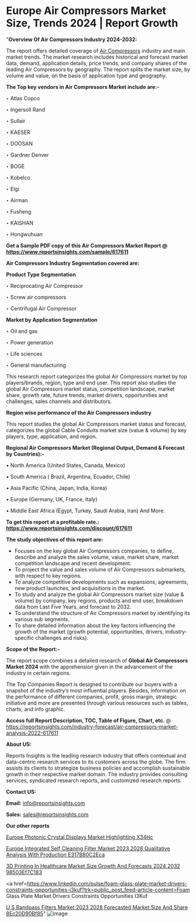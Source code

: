 # Europe Air Compressors Market Size, Trends 2024 | Report Growth

"<strong>Overview Of Air Compressors Industry 2024-2032:</strong>

The report offers detailed coverage of <a href=https://www.reportsinsights.com/sample/617611>Air Compressors</a> industry and main market trends. The market research includes historical and forecast market data, demand, application details, price trends, and company shares of the leading Air Compressors by geography. The report splits the market size, by volume and value, on the basis of application type and geography.

<strong>The Top key vendors in Air Compressors Market include are:- </strong>

‣ Atlas Copco

‣ Ingersoll Rand

‣ Sullair

‣ KAESER

‣ DOOSAN

‣ Gardner Denver

‣ BOGE

‣ Kobelco

‣ Elgi

‣ Airman

‣ Fusheng

‣ KAISHAN

‣ Hongwuhuan

<strong>Get a Sample PDF copy of this Air Compressors Market Report </strong><strong>@ <a href=https://www.reportsinsights.com/sample/617611 style=color:#0000ff;>https://www.reportsinsights.com/sample/617611</a> </strong>

<strong>Air Compressors Industry Segmentation covered are:</strong>

<strong>Product Type Segmentation</strong>

‣ Reciprocating Air Compressor

‣ Screw air compressors

‣ Centrifugal Air Compressor

<strong>Market by Application Segmentation</strong>

‣ Oil and gas

‣ Power generation

‣ Life sciences

‣ General manufacturing

This research report categorizes the global Air Compressors market by top players/brands, region, type and end user. This report also studies the global Air Compressors market status, competition landscape, market share, growth rate, future trends, market drivers, opportunities and challenges, sales channels and distributors.

<strong>Region wise performance of the Air Compressors industry</strong><strong> </strong>

This report studies the global Air Compressors market status and forecast, categorizes the global Cable Conduits market size (value &amp; volume) by key players, type, application, and region. 

<strong>Regional Air Compressors Market (Regional Output, Demand &amp; Forecast by Countries):-</strong>

• North America (United States, Canada, Mexico)

• South America ( Brazil, Argentina, Ecuador, Chile)

• Asia Pacific (China, Japan, India, Korea)

• Europe (Germany, UK, France, Italy)

• Middle East Africa (Egypt, Turkey, Saudi Arabia, Iran) And More.

<strong>To get this report at a profitable rate.: <a href=https://www.reportsinsights.com/discount/617611 style=color:#0000ff;>https://www.reportsinsights.com/discount/617611</a></strong>

<strong>The study objectives of this report are:</strong>
<ul>
  <li>Focuses on the key global Air Compressors companies, to define, describe and analyze the sales volume, value, market share, market competition landscape and recent development.</li>
  <li>To project the value and sales volume of Air Compressors submarkets, with respect to key regions.</li>
  <li>To analyze competitive developments such as expansions, agreements, new product launches, and acquisitions in the market.</li>
  <li>To study and analyze the global Air Compressors market size (value &amp; volume) by company, key regions, products and end user, breakdown data from Last Five Years, and forecast to 2032.</li>
  <li>To understand the structure of Air Compressors market by identifying its various sub segments.</li>
  <li>To share detailed information about the key factors influencing the growth of the market (growth potential, opportunities, drivers, industry-specific challenges and risks).</li>
</ul>
<strong>Scope of the Report:-</strong><strong> </strong>

The report scope combines a detailed research of <strong>Global Air Compressors Market 2024 </strong>with the apprehension given in the advancement of the industry in certain regions.

The Top Companies Report is designed to contribute our buyers with a snapshot of the industry’s most influential players. Besides, information on the performance of different companies, profit, gross margin, strategic initiative and more are presented through various resources such as tables, charts, and info graphic.

<strong>Access full Report Description, TOC, Table of Figure, Chart, etc. </strong>@   <a href=https://reportsinsights.com/industry-forecast/air-compressors-market-analysis-2022-617611 style=color:#0000ff;>https://reportsinsights.com/industry-forecast/air-compressors-market-analysis-2022-617611</a>

<strong>About US:</strong>

Reports Insights is the leading research industry that offers contextual and data-centric research services to its customers across the globe. The firm assists its clients to strategize business policies and accomplish sustainable growth in their respective market domain. The industry provides consulting services, syndicated research reports, and customized research reports.

<strong>Contact US:</strong>

<p class=""""><b>Email:</b> <a href=mailto:info@reportsinsights.com>info@reportsinsights.com</a></p>
<p class=""""><b>Sales:</b> <a href=mailto:sales@reportsinsights.com>sales@reportsinsights.com</a></p>

<strong>Our other reports</strong>

<a href=https://www.linkedin.com/pulse/europe-photonic-crystal-displays-market-highlighting-x34hc/>Europe Photonic Crystal Displays Market Highlighting X34Hc</a>

<a href=https://medium.com/@gd336335/europe-integrated-self-cleaning-filter-market-2023-2028-qualitative-analysis-with-production-e317b80c2eca>Europe Integrated Self Cleaning Filter Market 2023 2028 Qualitative Analysis With Production E317B80C2Eca</a>

<a href=https://medium.com/@devikamore1785434/3d-printing-in-healthcare-market-size-growth-and-forecasts-2024-2032-98503ef7c183>3D Printing In Healthcare Market Size Growth And Forecasts 2024 2032 98503Ef7C183</a>

<a href=https://www.linkedin.com/pulse/foam-glass-plate-market-drivers-constraints-opportunities-i3kuf?trk=public_post_feed-article-content>Foam Glass Plate Market Drivers Constraints Opportunities I3Kuf</a>

<a href=https://medium.com/@amolshinde346727482/u-s-bandpass-filters-market-2023-2028-forecasted-market-size-and-share-8ec20d90bf85>U S Bandpass Filters Market 2023 2028 Forecasted Market Size And Share 8Ec20D90Bf85</a>"
![image](https://github.com/aanak123/RIMarketer1/assets/158471119/8039a908-2f72-442d-a2b9-b542271b4960)
